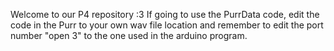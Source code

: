 Welcome to our P4 repository :3
If going to use the PurrData code, edit the code in the Purr to your own wav file location and remember to edit the port number "open 3" to the one used in the arduino program.